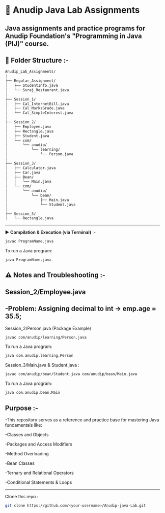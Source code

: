 # 📘 Anudip Java Lab Assignments

Java assignments and practice programs for Anudip Foundation's **"Programming in Java (PIJ)"** course.
---

## 📁 Folder Structure :-
```bash
Anudip_Lab_Assignments/
│
├── Regular_Assignment/
│   ├── StudentInfo.java
│   └── Suraj_Restaurant.java
│
├── Session_1/
│   ├── Cal_InternetBill.java
│   ├── Cal_MarksGrade.java
│   └── Cal_SimpleInterest.java
│
├── Session_2/
│   ├── Employee.java
│   ├── Rectangle.java
│   ├── Student.java
│   └── com/
│       └── anudip/
│           └── learning/
│               └── Person.java
│
├── Session_3/
│   ├── Calculator.java
│   ├── Car.java
│   ├── Bean/
│   │   └── Main.java
│   └── com/
│       └── anudip/
│           └── bean/
│               ├── Main.java
│               └── Student.java
│
├── Session_5/
│   └── Rectangle.java
```
---
▶ **Compilation & Execution (via Terminal)** :-
```bash
javac ProgramName.java
```
To run a Java program: 
```bash
java ProgramName.java
```

⚠️ Notes and Troubleshooting :-
---

Session_2/Employee.java
---

-Problem: Assigning decimal to int → emp.age = 35.5;
---
Session_2/Person.java (Package Example)

```bash
javac com/anudip/learning/Person.java
```
To run a Java program: 
```bash
java com.anudip.learning.Person
```
Session_3/Main.java & Student.java :
```bash
javac com/anudip/bean/Student.java com/anudip/bean/Main.java
```
To run a Java program: 
```bash
java com.anudip.bean.Main
```

**Purpose** :-
---

-This repository serves as a reference and practice base for mastering Java fundamentals like:

-Classes and Objects

-Packages and Access Modifiers

-Method Overloading

-Bean Classes

-Ternary and Relational Operators

-Conditional Statements & Loops

---

 Clone this repo :
```bash
git clone https://github.com/<your-username>/Anudip-java-Lab.git
```
